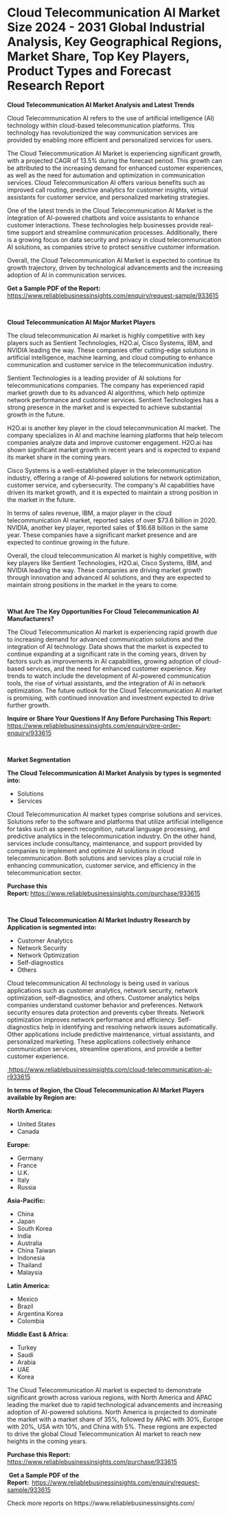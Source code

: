 <p><h1>Cloud Telecommunication AI Market Size 2024 - 2031 Global Industrial Analysis, Key Geographical Regions, Market Share, Top Key Players, Product Types and Forecast Research Report</h1></p><p><strong>Cloud Telecommunication AI Market Analysis and Latest Trends</strong></p>
<p><p>Cloud Telecommunication AI refers to the use of artificial intelligence (AI) technology within cloud-based telecommunication platforms. This technology has revolutionized the way communication services are provided by enabling more efficient and personalized services for users.</p><p>The Cloud Telecommunication AI Market is experiencing significant growth, with a projected CAGR of 13.5% during the forecast period. This growth can be attributed to the increasing demand for enhanced customer experiences, as well as the need for automation and optimization in communication services. Cloud Telecommunication AI offers various benefits such as improved call routing, predictive analytics for customer insights, virtual assistants for customer service, and personalized marketing strategies.</p><p>One of the latest trends in the Cloud Telecommunication AI Market is the integration of AI-powered chatbots and voice assistants to enhance customer interactions. These technologies help businesses provide real-time support and streamline communication processes. Additionally, there is a growing focus on data security and privacy in cloud telecommunication AI solutions, as companies strive to protect sensitive customer information.</p><p>Overall, the Cloud Telecommunication AI Market is expected to continue its growth trajectory, driven by technological advancements and the increasing adoption of AI in communication services.</p></p>
<p><strong>Get a Sample PDF of the Report:&nbsp;</strong> <a href="https://www.reliablebusinessinsights.com/enquiry/request-sample/933615">https://www.reliablebusinessinsights.com/enquiry/request-sample/933615</a></p>
<p>&nbsp;</p>
<p><strong>Cloud Telecommunication AI Major Market Players</strong></p>
<p><p>The cloud telecommunication AI market is highly competitive with key players such as Sentient Technologies, H2O.ai, Cisco Systems, IBM, and NVIDIA leading the way. These companies offer cutting-edge solutions in artificial intelligence, machine learning, and cloud computing to enhance communication and customer service in the telecommunication industry.</p><p>Sentient Technologies is a leading provider of AI solutions for telecommunications companies. The company has experienced rapid market growth due to its advanced AI algorithms, which help optimize network performance and customer services. Sentient Technologies has a strong presence in the market and is expected to achieve substantial growth in the future.</p><p>H2O.ai is another key player in the cloud telecommunication AI market. The company specializes in AI and machine learning platforms that help telecom companies analyze data and improve customer engagement. H2O.ai has shown significant market growth in recent years and is expected to expand its market share in the coming years.</p><p>Cisco Systems is a well-established player in the telecommunication industry, offering a range of AI-powered solutions for network optimization, customer service, and cybersecurity. The company's AI capabilities have driven its market growth, and it is expected to maintain a strong position in the market in the future.</p><p>In terms of sales revenue, IBM, a major player in the cloud telecommunication AI market, reported sales of over $73.6 billion in 2020. NVIDIA, another key player, reported sales of $16.68 billion in the same year. These companies have a significant market presence and are expected to continue growing in the future.</p><p>Overall, the cloud telecommunication AI market is highly competitive, with key players like Sentient Technologies, H2O.ai, Cisco Systems, IBM, and NVIDIA leading the way. These companies are driving market growth through innovation and advanced AI solutions, and they are expected to maintain strong positions in the market in the years to come.</p></p>
<p>&nbsp;</p>
<p><strong>What Are The Key Opportunities For Cloud Telecommunication AI Manufacturers?</strong></p>
<p><p>The Cloud Telecommunication AI market is experiencing rapid growth due to increasing demand for advanced communication solutions and the integration of AI technology. Data shows that the market is expected to continue expanding at a significant rate in the coming years, driven by factors such as improvements in AI capabilities, growing adoption of cloud-based services, and the need for enhanced customer experience. Key trends to watch include the development of AI-powered communication tools, the rise of virtual assistants, and the integration of AI in network optimization. The future outlook for the Cloud Telecommunication AI market is promising, with continued innovation and investment expected to drive further growth.</p></p>
<p><strong>Inquire or Share Your Questions If Any Before Purchasing This Report:</strong> <a href="https://www.reliablebusinessinsights.com/enquiry/pre-order-enquiry/933615">https://www.reliablebusinessinsights.com/enquiry/pre-order-enquiry/933615</a></p>
<p>&nbsp;</p>
<p><strong>Market Segmentation</strong></p>
<p><strong>The Cloud Telecommunication AI Market Analysis by types is segmented into:</strong></p>
<p><ul><li>Solutions</li><li>Services</li></ul></p>
<p><p>Cloud Telecommunication AI market types comprise solutions and services. Solutions refer to the software and platforms that utilize artificial intelligence for tasks such as speech recognition, natural language processing, and predictive analytics in the telecommunication industry. On the other hand, services include consultancy, maintenance, and support provided by companies to implement and optimize AI solutions in cloud telecommunication. Both solutions and services play a crucial role in enhancing communication, customer service, and efficiency in the telecommunication sector.</p></p>
<p><strong>Purchase this Report:&nbsp;</strong><a href="https://www.reliablebusinessinsights.com/purchase/933615">https://www.reliablebusinessinsights.com/purchase/933615</a></p>
<p>&nbsp;</p>
<p><strong>The Cloud Telecommunication AI Market Industry Research by Application is segmented into:</strong></p>
<p><ul><li>Customer Analytics</li><li>Network Security</li><li>Network Optimization</li><li>Self-diagnostics</li><li>Others</li></ul></p>
<p><p>Cloud telecommunication AI technology is being used in various applications such as customer analytics, network security, network optimization, self-diagnostics, and others. Customer analytics helps companies understand customer behavior and preferences. Network security ensures data protection and prevents cyber threats. Network optimization improves network performance and efficiency. Self-diagnostics help in identifying and resolving network issues automatically. Other applications include predictive maintenance, virtual assistants, and personalized marketing. These applications collectively enhance communication services, streamline operations, and provide a better customer experience.</p></p>
<p><a href="https://www.reliablebusinessinsights.com/cloud-telecommunication-ai-r933615">&nbsp;https://www.reliablebusinessinsights.com/cloud-telecommunication-ai-r933615</a></p>
<p><strong>In terms of Region, the Cloud Telecommunication AI Market Players available by Region are:</strong></p>
<p>
    <p> <strong> North America: </strong>
        <ul>
            <li>United States</li>
            <li>Canada</li>
        </ul>
        </p> 
    <p> <strong> Europe: </strong>
        <ul>
            <li>Germany</li>
            <li>France</li>
            <li>U.K.</li>
            <li>Italy</li>
            <li>Russia</li>
        </ul>
        </p> 
    <p> <strong> Asia-Pacific: </strong>
        <ul>
            <li>China</li>
            <li>Japan</li>
            <li>South Korea</li>
            <li>India</li>
            <li>Australia</li>
            <li>China Taiwan</li>
            <li>Indonesia</li>
            <li>Thailand</li>
            <li>Malaysia</li>
        </ul>
        </p> 
    <p> <strong> Latin America: </strong>
        <ul>
            <li>Mexico</li>
            <li>Brazil</li>
            <li>Argentina Korea</li>
            <li>Colombia</li>
        </ul>
        </p> 
    <p> <strong> Middle East & Africa: </strong>
        <ul>
            <li>Turkey</li>
            <li>Saudi</li>
            <li>Arabia</li>
            <li>UAE</li>
            <li>Korea</li>
        </ul>
    </p>
    </p>
<p><p>The Cloud Telecommunication AI market is expected to demonstrate significant growth across various regions, with North America and APAC leading the market due to rapid technological advancements and increasing adoption of AI-powered solutions. North America is projected to dominate the market with a market share of 35%, followed by APAC with 30%, Europe with 20%, USA with 10%, and China with 5%. These regions are expected to drive the global Cloud Telecommunication AI market to reach new heights in the coming years.</p></p>
<p><strong>Purchase this Report: </strong><a href="https://www.reliablebusinessinsights.com/purchase/933615">https://www.reliablebusinessinsights.com/purchase/933615</a></p>
<p>&nbsp;<strong>Get a Sample PDF of the Report:&nbsp;&nbsp;</strong><a href="https://www.reliablebusinessinsights.com/enquiry/request-sample/933615">https://www.reliablebusinessinsights.com/enquiry/request-sample/933615</a></p>
<p><strong></strong></p>
<p>Check more reports on https://www.reliablebusinessinsights.com/</p>